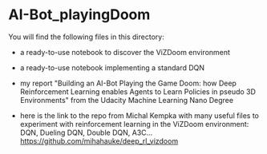 # AI-Bot_playingDoom

You will find the following files in this directory:

- a ready-to-use notebook to discover the ViZDoom environment

- a ready-to-use notebook implementing a standard DQN

- my report "Building an AI-Bot Playing the Game Doom: how Deep Reinforcement Learning enables Agents to Learn Policies in pseudo 3D Environments" from the Udacity Machine Learning Nano Degree

- here is the link to the repo from Michal Kempka with many useful files to experiment with reinforcement learning in the ViZDoom environment: DQN, Dueling DQN, Double DQN, A3C... https://github.com/mihahauke/deep_rl_vizdoom
